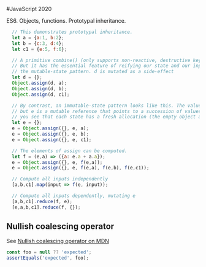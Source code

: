 #JavaScript
2020


ES6. Objects, functions. Prototypal inheritance.

```js
  // This demonstrates prototypal inheritance.
  let a = {a:1, b:2};
  let b = {c:3, d:4};
  let c1 = {e:5, f:6};

  // A primitive combine() (only supports non-reactive, destructive key-merge)
  // But it has the essential feature of reifying our state and our input, and shows
  // the mutable-state pattern. d is mutated as a side-effect
  let d = {};
  Object.assign(d, a);
  Object.assign(d, b);
  Object.assign(d, c1);

  // By contrast, an immutable-state pattern looks like this. The value of e is never changed,
  // but e is a mutable reference that points to a succession of values. If you squint your eyes
  // you see that each state has a fresh allocation (the empty object at the beginning of the assign call).
  let e = {};
  e = Object.assign({}, e, a);
  e = Object.assign({}, e, b);
  e = Object.assign({}, e, c1);

  // The elements of assign can be computed.
  let f = (e,a) => ({a: e.a + a.a});
  e = Object.assign({}, e, f(e,a));
  e = Object.assign({}, e, f(e,a), f(e,b), f(e,c1));

  // Compute all inputs independently
  [a,b,c1].map(input => f(e, input));

  // Compute all inputs dependently, mutating e
  [a,b,c1].reduce(f, e);
  [e,a,b,c1].reduce(f, {});
```

## Nullish coalescing operator
See [Nullish coalescing operator on MDN](https://developer.mozilla.org/en-US/docs/Web/JavaScript/Reference/Operators/Nullish_coalescing)

```js
const foo = null ?? 'expected';
assertEquals('expected', foo);
```
